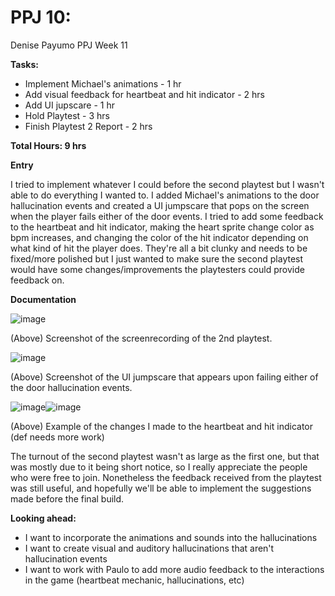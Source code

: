 # PPJ 10: 
Denise Payumo PPJ Week 11

**Tasks:**

- Implement Michael's animations - 1 hr
- Add visual feedback for heartbeat and hit indicator - 2 hrs
- Add UI jupscare - 1 hr
- Hold Playtest - 3 hrs
- Finish Playtest 2 Report - 2 hrs

**Total Hours: 9 hrs**

**Entry** 

I tried to implement whatever I could before the second playtest but I wasn't able to do everything I wanted to. I added Michael's animations to the door hallucination events and created a UI jumpscare that pops on the screen when the player fails either of the door events. I tried to add some feedback to the heartbeat and hit indicator, making the heart sprite change color as bpm increases, and changing the color of the hit indicator depending on what kind of hit the player does. They're all a bit clunky and needs to be fixed/more polished but I just wanted to make sure the second playtest would have some changes/improvements the playtesters could provide feedback on. 

**Documentation**

![image](https://github.com/user-attachments/assets/a5ccd861-4e37-4a38-a205-52c96ba13bc0)

(Above) Screenshot of the screenrecording of the 2nd playtest.

![image](https://github.com/user-attachments/assets/f889aac5-c431-4007-9321-e46b8b0ef8f0) 

(Above) Screenshot of the UI jumpscare that appears upon failing either of the door hallucination events.

![image](https://github.com/user-attachments/assets/6a417208-ec9c-410b-a4cc-123f8ac23730)![image](https://github.com/user-attachments/assets/bb2e600b-4712-4478-a107-021053f46198)

(Above) Example of the changes I made to the heartbeat and hit indicator (def needs more work)

The turnout of the second playtest wasn't as large as the first one, but that was mostly due to it being short notice, so I really appreciate the people who were free to join. Nonetheless the feedback received from the playtest was still useful, and hopefully we'll be able to implement the suggestions made before the final build.


**Looking ahead:**
- I want to incorporate the animations and sounds into the hallucinations
- I want to create visual and auditory hallucinations that aren't hallucination events
- I want to work with Paulo to add more audio feedback to the interactions in the game (heartbeat mechanic, hallucinations, etc)
